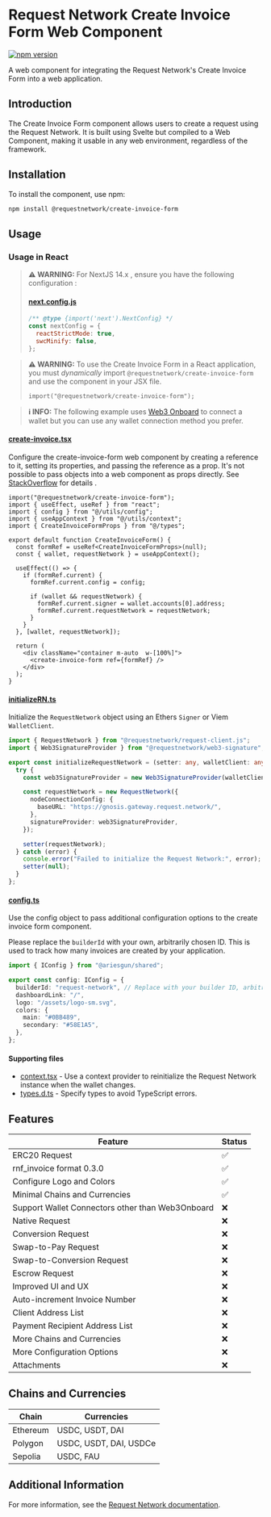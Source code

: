 # Request Network Create Invoice Form Web Component

[![npm version](https://badge.fury.io/js/%40requestnetwork%2Fcreate-invoice-form.svg)](https://badge.fury.io/js/%40requestnetwork%2Fcreate-invoice-form)

A web component for integrating the Request Network's Create Invoice Form into a web application.

## Introduction

The Create Invoice Form component allows users to create a request using the Request Network. It is built using Svelte but compiled to a Web Component, making it usable in any web environment, regardless of the framework.

## Installation

To install the component, use npm:

```bash
npm install @requestnetwork/create-invoice-form
```

## Usage

### Usage in React

> **⚠️ WARNING:** For NextJS 14.x , ensure you have the following configuration :
>
> #### [next.config.js](https://github.com/RequestNetwork/invoicing-template/blob/main/next.config.mjs)
>
> ```javascript
> /** @type {import('next').NextConfig} */
> const nextConfig = {
>   reactStrictMode: true,
>   swcMinify: false,
> };
> ```

> **⚠️ WARNING:** To use the Create Invoice Form in a React application, you must _dynamically_ import `@requestnetwork/create-invoice-form` and use the component in your JSX file.
>
> ```tsx
> import("@requestnetwork/create-invoice-form");
> ```

> **ℹ️ INFO:** The following example uses [Web3 Onboard](https://onboard.blocknative.com/) to connect a wallet but you can use any wallet connection method you prefer.

#### [create-invoice.tsx](https://github.com/RequestNetwork/invoicing-template/blob/main/pages/create-invoice.tsx)

Configure the create-invoice-form web component by creating a reference to it, setting its properties, and passing the reference as a prop. It's not possible to pass objects into a web component as props directly. See [StackOverflow](https://stackoverflow.com/a/55480022) for details .

```tsx
import("@requestnetwork/create-invoice-form");
import { useEffect, useRef } from "react";
import { config } from "@/utils/config";
import { useAppContext } from "@/utils/context";
import { CreateInvoiceFormProps } from "@/types";

export default function CreateInvoiceForm() {
  const formRef = useRef<CreateInvoiceFormProps>(null);
  const { wallet, requestNetwork } = useAppContext();

  useEffect(() => {
    if (formRef.current) {
      formRef.current.config = config;

      if (wallet && requestNetwork) {
        formRef.current.signer = wallet.accounts[0].address;
        formRef.current.requestNetwork = requestNetwork;
      }
    }
  }, [wallet, requestNetwork]);

  return (
    <div className="container m-auto  w-[100%]">
      <create-invoice-form ref={formRef} />
    </div>
  );
}
```

#### [initializeRN.ts](https://github.com/RequestNetwork/invoicing-template/blob/main/utils/initializeRN.ts)

Initialize the `RequestNetwork` object using an Ethers `Signer` or Viem `WalletClient`.

```ts
import { RequestNetwork } from "@requestnetwork/request-client.js";
import { Web3SignatureProvider } from "@requestnetwork/web3-signature";

export const initializeRequestNetwork = (setter: any, walletClient: any) => {
  try {
    const web3SignatureProvider = new Web3SignatureProvider(walletClient);

    const requestNetwork = new RequestNetwork({
      nodeConnectionConfig: {
        baseURL: "https://gnosis.gateway.request.network/",
      },
      signatureProvider: web3SignatureProvider,
    });

    setter(requestNetwork);
  } catch (error) {
    console.error("Failed to initialize the Request Network:", error);
    setter(null);
  }
};
```

#### [config.ts](https://github.com/RequestNetwork/invoicing-template/blob/main/utils/config.ts)

Use the config object to pass additional configuration options to the create invoice form component.

Please replace the `builderId` with your own, arbitrarily chosen ID. This is used to track how many invoices are created by your application.

```ts
import { IConfig } from "@ariesgun/shared";

export const config: IConfig = {
  builderId: "request-network", // Replace with your builder ID, arbitrarily chosen, used for metrics
  dashboardLink: "/",
  logo: "/assets/logo-sm.svg",
  colors: {
    main: "#0BB489",
    secondary: "#58E1A5",
  },
};
```

#### Supporting files

- [context.tsx](https://github.com/RequestNetwork/invoicing-template/blob/main/utils/context.tsx) - Use a context provider to reinitialize the Request Network instance when the wallet changes.
- [types.d.ts](https://github.com/RequestNetwork/invoicing-template/blob/main/types.d.ts) - Specify types to avoid TypeScript errors.

## Features

| Feature                                          | Status |
| ------------------------------------------------ | ------ |
| ERC20 Request                                    | ✅     |
| rnf_invoice format 0.3.0                         | ✅     |
| Configure Logo and Colors                        | ✅     |
| Minimal Chains and Currencies                    | ✅     |
| Support Wallet Connectors other than Web3Onboard | ❌     |
| Native Request                                   | ❌     |
| Conversion Request                               | ❌     |
| Swap-to-Pay Request                              | ❌     |
| Swap-to-Conversion Request                       | ❌     |
| Escrow Request                                   | ❌     |
| Improved UI and UX                               | ❌     |
| Auto-increment Invoice Number                    | ❌     |
| Client Address List                              | ❌     |
| Payment Recipient Address List                   | ❌     |
| More Chains and Currencies                       | ❌     |
| More Configuration Options                       | ❌     |
| Attachments                                      | ❌     |

## Chains and Currencies

| Chain    | Currencies             |
| -------- | ---------------------- |
| Ethereum | USDC, USDT, DAI        |
| Polygon  | USDC, USDT, DAI, USDCe |
| Sepolia  | USDC, FAU              |

## Additional Information

For more information, see the [Request Network documentation](https://docs.request.network/).

